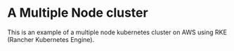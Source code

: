 ﻿# A Multiple Node cluster

This is an example of a multiple node kubernetes cluster on AWS using RKE (Rancher Kubernetes Engine). 
